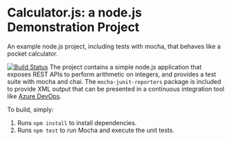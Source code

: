 Calculator.js: a node.js Demonstration Project
==============================================
An example node.js project, including tests with mocha, that behaves like
a pocket calculator.

[![Build Status](https://dev.azure.com/hopemolobi/integrating%20external%20source%20%20control%20with%20azure%20pipelines/_apis/build/status/mase2023.calculator?branchName=master)](https://dev.azure.com/hopemolobi/integrating%20external%20source%20%20control%20with%20azure%20pipelines/_build/latest?definitionId=7&branchName=master)
The project contains a simple node.js application that exposes REST APIs
to perform arithmetic on integers, and provides a test suite with mocha
and chai.  The `mocha-junit-reporters` package is included to provide XML
output that can be presented in a continuous integration tool like
[Azure DevOps](https://azure.com/devops).

To build, simply:

1. Runs `npm install` to install dependencies.
2. Runs `npm test` to run Mocha and execute the unit tests.


